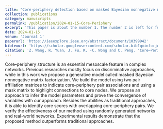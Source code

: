 ```yaml
---
title: "Core-periphery detection based on masked Bayesian nonnegative matrix factorization"
collection: publications
category: manuscripts
permalink: /publication/2024-01-15-Core-Periphery
excerpt: 'This paper is about the number 1. The number 2 is left for future work.'
date: 2024-01-15
venue: 'Journal 1'
paperurl: 'https://ieeexplore.ieee.org/abstract/document/10399942'
bibtexurl: 'https://scholar.googleusercontent.com/scholar.bib?q=info:jwRcptiIrkUJ:scholar.google.com/&output=citation&scisdr=ClHXwlcMEJu30NHfgZw:AFWwaeYAAAAAaBHZmZyea--qJzqJEDgvkYMRg5s&scisig=AFWwaeYAAAAAaBHZmTal1H8HiVQcFoBkLJ-Nncw&scisf=4&ct=citation&cd=-1&hl=zh-CN&scfhb=1'
citation: 'Z. Wang, R. Yuan, J. Fu, K. -C. Wong and C. Peng, "Core–Periphery Detection Based on Masked Bayesian Nonnegative Matrix Factorization," in IEEE Transactions on Computational Social Systems, vol. 11, no. 3, pp. 4102-4113, June 2024, doi: 10.1109/TCSS.2023.3347406. keywords: {Bayes methods;Matrix decomposition;Symmetric matrices;Measurement;Complex networks;Brain modeling;Biological system modeling;Complex networks;core–periphery detection;nonnegative matrix factorization (NMF)},'
---
```

Core–periphery structure is an essential mesoscale feature in complex networks. Previous researches mostly focus on discriminative approaches, while in this work we propose a generative model called masked Bayesian nonnegative matrix factorization. We build the model using two pair affiliation matrices to indicate core–periphery pair associations and using a mask matrix to highlight connections to core nodes. We propose an approach to infer the model parameters and prove the convergence of variables with our approach. Besides the abilities as traditional approaches, it is able to identify core scores with overlapping core–periphery pairs. We verify the effectiveness of our method using randomly generated networks and real-world networks. Experimental results demonstrate that the proposed method outperforms traditional approaches.
